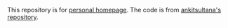 This repository is for [personal homepage](https://byeongju-han.github.io). The code is from [ankitsultana's repository](https://github.com/ankitsultana/researcher).
